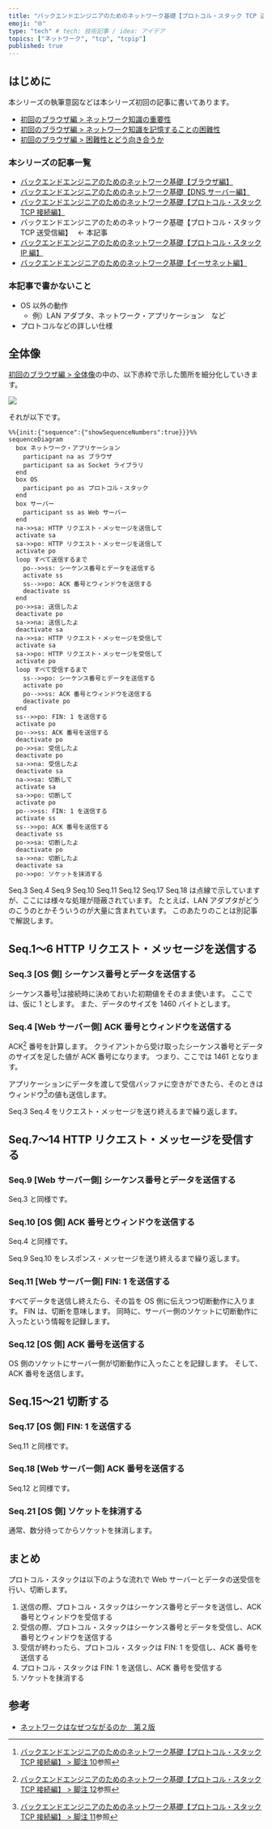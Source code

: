```yaml
---
title: "バックエンドエンジニアのためのネットワーク基礎【プロトコル・スタック TCP 送受信編】"
emoji: "🌐"
type: "tech" # tech: 技術記事 / idea: アイデア
topics: ["ネットワーク", "tcp", "tcpip"]
published: true
---
```


## はじめに

本シリーズの執筆意図などは本シリーズ初回の記事に書いてあります。

- [初回のブラウザ編 > ネットワーク知識の重要性](https://zenn.dev/jnkmtsd/articles/0d129a7aa0947b#%E3%83%8D%E3%83%83%E3%83%88%E3%83%AF%E3%83%BC%E3%82%AF%E7%9F%A5%E8%AD%98%E3%81%AE%E9%87%8D%E8%A6%81%E6%80%A7)
- [初回のブラウザ編 > ネットワーク知識を記憶することの困難性](https://zenn.dev/jnkmtsd/articles/0d129a7aa0947b#%E3%83%8D%E3%83%83%E3%83%88%E3%83%AF%E3%83%BC%E3%82%AF%E7%9F%A5%E8%AD%98%E3%82%92%E8%A8%98%E6%86%B6%E3%81%99%E3%82%8B%E3%81%93%E3%81%A8%E3%81%AE%E5%9B%B0%E9%9B%A3%E6%80%A7)
- [初回のブラウザ編 > 困難性とどう向き合うか](https://zenn.dev/jnkmtsd/articles/0d129a7aa0947b#%E5%9B%B0%E9%9B%A3%E6%80%A7%E3%81%A8%E3%81%A9%E3%81%86%E5%90%91%E3%81%8D%E5%90%88%E3%81%86%E3%81%8B)

### 本シリーズの記事一覧

- [バックエンドエンジニアのためのネットワーク基礎【ブラウザ編】](https://zenn.dev/jnkmtsd/articles/0d129a7aa0947b)
- [バックエンドエンジニアのためのネットワーク基礎【DNS サーバー編】](https://zenn.dev/jnkmtsd/articles/e59e42beec39e0)
- [バックエンドエンジニアのためのネットワーク基礎【プロトコル・スタック TCP 接続編】](https://zenn.dev/jnkmtsd/articles/e0ecb28f1875f2)
- バックエンドエンジニアのためのネットワーク基礎【プロトコル・スタック TCP 送受信編】　 ← 本記事
- [バックエンドエンジニアのためのネットワーク基礎【プロトコル・スタック IP 編】](https://zenn.dev/jnkmtsd/articles/61f104becc1750)
- [バックエンドエンジニアのためのネットワーク基礎【イーサネット編】](https://zenn.dev/jnkmtsd/articles/c50f9113995773)

### 本記事で書かないこと

- OS 以外の動作
  - 例）LAN アダプタ、ネットワーク・アプリケーション　など
- プロトコルなどの詳しい仕様

## 全体像

[初回のブラウザ編 > 全体像](https://zenn.dev/jnkmtsd/articles/0d129a7aa0947b#%E5%85%A8%E4%BD%93%E5%83%8F)の中の、以下赤枠で示した箇所を細分化していきます。

![](https://storage.googleapis.com/zenn-user-upload/07485765bfab-20231218.png)

それが以下です。

```mermaid
%%{init:{"sequence":{"showSequenceNumbers":true}}}%%
sequenceDiagram
  box ネットワーク・アプリケーション
    participant na as ブラウザ
    participant sa as Socket ライブラリ
  end
  box OS
    participant po as プロトコル・スタック
  end
  box サーバー
    participant ss as Web サーバー
  end
  na->>sa: HTTP リクエスト・メッセージを送信して
  activate sa
  sa->>po: HTTP リクエスト・メッセージを送信して
  activate po
  loop すべて送信するまで
    po-->>ss: シーケンス番号とデータを送信する
    activate ss
    ss-->>po: ACK 番号とウィンドウを送信する
    deactivate ss
  end
  po->>sa: 送信したよ
  deactivate po
  sa->>na: 送信したよ
  deactivate sa
  na->>sa: HTTP リクエスト・メッセージを受信して
  activate sa
  sa->>po: HTTP リクエスト・メッセージを受信して
  activate po
  loop すべて受信するまで
    ss-->>po: シーケンス番号とデータを送信する
    activate po
    po-->>ss: ACK 番号とウィンドウを送信する
    deactivate po
  end
  ss-->>po: FIN: 1 を送信する
  activate po
  po-->>ss: ACK 番号を送信する
  deactivate po
  po->>sa: 受信したよ
  deactivate po
  sa->>na: 受信したよ
  deactivate sa
  na->>sa: 切断して
  activate sa
  sa->>po: 切断して
  activate po
  po-->>ss: FIN: 1 を送信する
  activate ss
  ss-->>po: ACK 番号を送信する
  deactivate ss
  po->>sa: 切断したよ
  deactivate po
  sa->>na: 切断したよ
  deactivate sa
  po->>po: ソケットを抹消する
```

Seq.3 Seq.4 Seq.9 Seq.10 Seq.11 Seq.12 Seq.17 Seq.18 は点線で示していますが、ここには様々な処理が隠蔽されています。
たとえば、LAN アダプタがどうのこうのとかそういうのが大量に含まれています。
このあたりのことは別記事で解説します。

## Seq.1〜6 HTTP リクエスト・メッセージを送信する

### Seq.3 [OS 側] シーケンス番号とデータを送信する

シーケンス番号[^1]は接続時に決めておいた初期値をそのまま使います。
ここでは、仮に 1 とします。
また、データのサイズを 1460 バイトとします。

[^1]: [バックエンドエンジニアのためのネットワーク基礎【プロトコル・スタック TCP 接続編】 > 脚注 10](https://zenn.dev/jnkmtsd/articles/e0ecb28f1875f2#fn-849c-10)参照

### Seq.4 [Web サーバー側] ACK 番号とウィンドウを送信する

ACK[^2] 番号を計算します。
クライアントから受け取ったシーケンス番号とデータのサイズを足した値が ACK 番号になります。
つまり、ここでは 1461 となります。

アプリケーションにデータを渡して受信バッファに空きができたら、そのときはウィンドウ[^3]の値も送信します。

Seq.3 Seq.4 をリクエスト・メッセージを送り終えるまで繰り返します。

[^2]: [バックエンドエンジニアのためのネットワーク基礎【プロトコル・スタック TCP 接続編】 > 脚注 12](https://zenn.dev/jnkmtsd/articles/e0ecb28f1875f2#fn-849c-12)参照
[^3]: [バックエンドエンジニアのためのネットワーク基礎【プロトコル・スタック TCP 接続編】 > 脚注 11](https://zenn.dev/jnkmtsd/articles/e0ecb28f1875f2#fn-849c-11)参照

## Seq.7〜14 HTTP リクエスト・メッセージを受信する

### Seq.9 [Web サーバー側] シーケンス番号とデータを送信する

Seq.3 と同様です。

### Seq.10 [OS 側] ACK 番号とウィンドウを送信する

Seq.4 と同様です。

Seq.9 Seq.10 をレスポンス・メッセージを送り終えるまで繰り返します。

### Seq.11 [Web サーバー側] FIN: 1 を送信する

すべてデータを送信し終えたら、その旨を OS 側に伝えつつ切断動作に入ります。
FIN は、切断を意味します。
同時に、サーバー側のソケットに切断動作に入ったという情報を記録します。

### Seq.12 [OS 側] ACK 番号を送信する

OS 側のソケットにサーバー側が切断動作に入ったことを記録します。
そして、ACK 番号を送信します。

## Seq.15〜21 切断する

### Seq.17 [OS 側] FIN: 1 を送信する

Seq.11 と同様です。

### Seq.18 [Web サーバー側] ACK 番号を送信する

Seq.12 と同様です。

### Seq.21 [OS 側] ソケットを抹消する

通常、数分待ってからソケットを抹消します。

## まとめ

プロトコル・スタックは以下のような流れで Web サーバーとデータの送受信を行い、切断します。

1. 送信の際、プロトコル・スタックはシーケンス番号とデータを送信し、ACK 番号とウィンドウを受信する
2. 受信の際、プロトコル・スタックはシーケンス番号とデータを受信し、ACK 番号とウィンドウを送信する
3. 受信が終わったら、プロトコル・スタックは FIN: 1 を受信し、ACK 番号を送信する
4. プロトコル・スタックは FIN: 1 を送信し、ACK 番号を受信する
5. ソケットを抹消する

## 参考

- [ネットワークはなぜつながるのか　第２版](https://www.amazon.co.jp/dp/B077XSB8BS)
